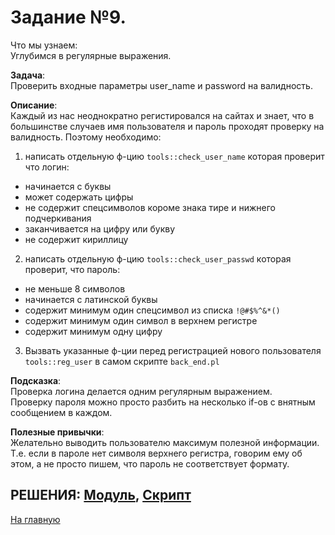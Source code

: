 # Задание №9.
Что мы узнаем:  
Углубимся в регулярные выражения.

**Задача**:  
Проверить входные параметры user_name и password на валидность.

**Описание**:  
Каждый из нас неоднократно регистировался на сайтах и знает, что в большинстве случаев имя пользователя и пароль проходят проверку на валидность. Поэтому необходимо:
1) написать отдельную ф-цию ```tools::check_user_name``` которая проверит что логин:
- начинается с буквы
- может содержать цифры
- не содержит спецсимволов короме знака тире и нижнего подчеркивания
- заканчивается на цифру или букву
- не содержит кириллицу

2) написать отдельную ф-цию ```tools::check_user_passwd``` которая проверит, что пароль:
- не меньше 8 символов
- начинается с латинской буквы
- содержит минимум один спецсимвол из списка ```!@#$%^&*()```
- содержит минимум один символ в верхнем регистре
- содержит минимум одну цифру

3) Вызвать указанные ф-ции перед регистрацией нового пользователя ```tools::reg_user``` в самом скрипте ```back_end.pl```

**Подсказка**:  
Проверка логина делается одним регулярным выражением.  
Проверку пароля можно просто разбить на несколько if-ов с внятным сообщением в каждом.

**Полезные привычки**:  
Желательно выводить пользователю максимум полезной информации. Т.е. если в пароле нет символя верхнего регистра, говорим ему об этом, а не просто пишем, что пароль не соответствует формату.

РЕШЕНИЯ: [Модуль](../Tools_Task_09.pm), [Скрипт](../Task_09.pl)
---
[На главную](../README.md)